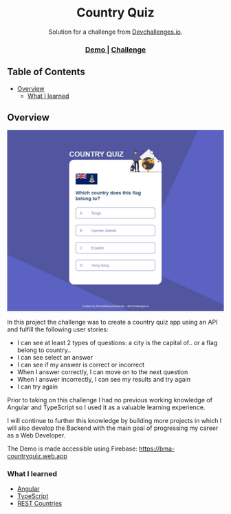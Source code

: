 <!-- Please update value in the {}  -->

<h1 align="center">Country Quiz</h1>

<div align="center">
   Solution for a challenge from  <a href="http://devchallenges.io" target="_blank">Devchallenges.io</a>.
</div>

<div align="center">
  <h3>
    <a href="https://bma-countryquiz.web.app/">
      Demo
    </a>
    <span> | </span>
    <a href="https://devchallenges.io/challenges/Bu3G2irnaXmfwQ8sZkw8">
      Challenge
    </a>
  </h3>
</div>

<!-- TABLE OF CONTENTS -->

## Table of Contents

- [Overview](#overview)
  - [What I learned](#built-with)

<!-- OVERVIEW -->

## Overview

![screenshot](https://github.com/BrunoMarquesAlmeida/country-quiz/blob/main/src/assets/img/Screenshot.jpg?raw=true)

In this project the challenge was to create a country quiz app using an API and fulfill the following user stories:

- I can see at least 2 types of questions: a city is the capital of.. or a flag belong to country..
- I can see select an answer
- I can see if my answer is correct or incorrect
- When I answer correctly, I can move on to the next question
- When I answer incorrectly, I can see my results and try again
- I can try again

Prior to taking on this challenge I had no previous working knowledge of Angular and TypeScript so I used it as a valuable learning experience.

I will continue to further this knowledge by building more projects in which I will also develop the Backend with the main goal of progressing my career as a Web Developer.

The Demo is made accessible using Firebase: https://bma-countryquiz.web.app

### What I learned

<!-- This section should list any major frameworks that you built your project using. Here are a few examples.-->

- [Angular](https://angular.io/)
- [TypeScript](https://www.typescriptlang.org/)
- [REST Countries](https://restcountries.com/)
